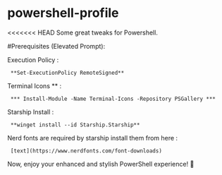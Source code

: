 # powershell-profile
<<<<<<< HEAD
Some great tweaks for Powershell.

#Prerequisites (Elevated Prompt):

Execution Policy :

```
 **Set-ExecutionPolicy RemoteSigned**
```

Terminal Icons ** :

```
 *** Install-Module -Name Terminal-Icons -Repository PSGallery ***
```

Starship Install : 

```
 **winget install --id Starship.Starship**
```
Nerd fonts are required by starship 
install them from here :
```
 [text](https://www.nerdfonts.com/font-downloads)
```
Now, enjoy your enhanced and stylish PowerShell experience! 🚀 

